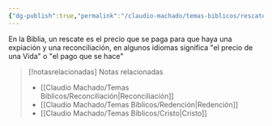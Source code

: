```yaml
---
{"dg-publish":true,"permalink":"/claudio-machado/temas-biblicos/rescate/","title":"Rescate","tags":["rescate"]}
---
```


En la Biblia, un rescate es el precio que se paga para que haya una expiación y una reconciliación, en algunos idiomas significa "el precio de una Vida" o "el pago que se hace" 


> [!notasrelacionadas] Notas relacionadas
> - [[Claudio Machado/Temas Bíblicos/Reconciliación\|Reconciliación]]
> - [[Claudio Machado/Temas Bíblicos/Redención\|Redención]]
> - [[Claudio Machado/Temas Bíblicos/Cristo\|Cristo]]

